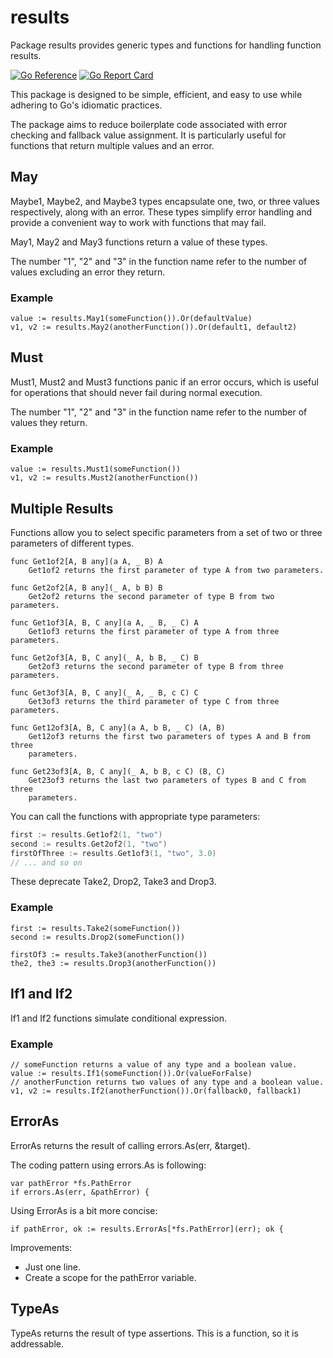 # results
Package results provides generic types and functions for handling function results.

[![Go Reference](https://pkg.go.dev/badge/github.com/goaux/results.svg)](https://pkg.go.dev/github.com/goaux/results)
[![Go Report Card](https://goreportcard.com/badge/github.com/goaux/results)](https://goreportcard.com/report/github.com/goaux/results)

This package is designed to be simple, efficient, and easy to use while
adhering to Go's idiomatic practices.

The package aims to reduce boilerplate code associated with error checking and
fallback value assignment. It is particularly useful for functions that return
multiple values and an error.

## May

Maybe1, Maybe2, and Maybe3 types encapsulate one, two, or three values
respectively, along with an error. These types simplify error handling and
provide a convenient way to work with functions that may fail.

May1, May2 and May3 functions return a value of these types.

The number "1", "2" and "3" in the function name refer to the number of values
excluding an error they return.

### Example

    value := results.May1(someFunction()).Or(defaultValue)
    v1, v2 := results.May2(anotherFunction()).Or(default1, default2)

## Must

Must1, Must2 and Must3 functions panic if an error occurs, which is useful for
operations that should never fail during normal execution.

The number "1", "2" and "3" in the function name refer to the number of values they return.

### Example

    value := results.Must1(someFunction())
    v1, v2 := results.Must2(anotherFunction())

## Multiple Results

Functions allow you to select specific parameters from a set of two or three parameters of different types.

```
func Get1of2[A, B any](a A, _ B) A
    Get1of2 returns the first parameter of type A from two parameters.

func Get2of2[A, B any](_ A, b B) B
    Get2of2 returns the second parameter of type B from two parameters.

func Get1of3[A, B, C any](a A, _ B, _ C) A
    Get1of3 returns the first parameter of type A from three parameters.

func Get2of3[A, B, C any](_ A, b B, _ C) B
    Get2of3 returns the second parameter of type B from three parameters.

func Get3of3[A, B, C any](_ A, _ B, c C) C
    Get3of3 returns the third parameter of type C from three parameters.

func Get12of3[A, B, C any](a A, b B, _ C) (A, B)
    Get12of3 returns the first two parameters of types A and B from three
    parameters.

func Get23of3[A, B, C any](_ A, b B, c C) (B, C)
    Get23of3 returns the last two parameters of types B and C from three
    parameters.
```

You can call the functions with appropriate type parameters:

```go
first := results.Get1of2(1, "two")
second := results.Get2of2(1, "two")
firstOfThree := results.Get1of3(1, "two", 3.0)
// ... and so on
```

These deprecate Take2, Drop2, Take3 and Drop3.

### Example

    first := results.Take2(someFunction())
    second := results.Drop2(someFunction())

    firstOf3 := results.Take3(anotherFunction())
    the2, the3 := results.Drop3(anotherFunction())

## If1 and If2

If1 and If2 functions simulate conditional expression.

### Example

    // someFunction returns a value of any type and a boolean value.
    value := results.If1(someFunction()).Or(valueForFalse)
    // anotherFunction returns two values of any type and a boolean value.
    v1, v2 := results.If2(anotherFunction()).Or(fallback0, fallback1)

## ErrorAs

ErrorAs returns the result of calling errors.As(err, &target).

The coding pattern using errors.As is following:

    var pathError *fs.PathError
    if errors.As(err, &pathError) {

Using ErrorAs is a bit more concise:

    if pathError, ok := results.ErrorAs[*fs.PathError](err); ok {

Improvements:

- Just one line.
- Create a scope for the pathError variable.

## TypeAs

TypeAs returns the result of type assertions.
This is a function, so it is addressable.
